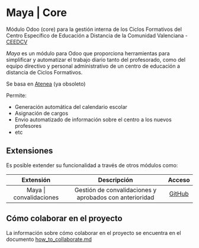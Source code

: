 # Maya | Core

Módulo Odoo (core) para la gestión interna de los Ciclos Formativos del Centro Específico de Educación a Distancia de la Comunidad Valenciana - [CEEDCV](https://portal.edu.gva.es/ceedcv/)

_Maya_ es un módulo para Odoo que proporciona herramientas para simplificar y automatizar el trabajo diario tanto del profesorado, como del equipo directivo y personal administrativo de un centro de educación a distancia de Ciclos Formativos.

Se basa en [Atenea](https://github.com/aoltra/atenea) (ya obsoleto)

Permite:

- Generación automática del calendario escolar
- Asignación de cargos
- Envio automatizado de información sobre el centro a los nuevos profesores
- etc

## Extensiones

Es posible extender su funcionalidad a través de otros módulos como:

| Extensión | Descripción | Acceso |
| :--: | :-------:  |  :---------: | 
| Maya \| convalidaciones | Gestión de convalidaciones y aprobados con anterioridad | [GitHub](https://github.com/CEED-Informatica/maya_valid) |

## Cómo colaborar en el proyecto

La información sobre cómo colaborar en el proyecto se encuentra en el documento [how_to_collaborate.md](./doc/how_to_collaborate.md)